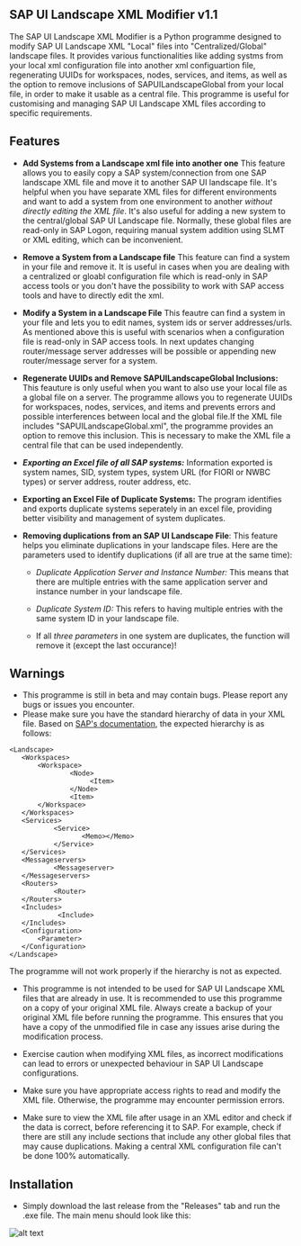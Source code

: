 
## SAP UI Landscape XML Modifier v1.1

The SAP UI Landscape XML Modifier is a Python programme designed to modify SAP UI Landscape XML "Local" files into "Centralized/Global" landscape files. It provides various functionalities like adding systms from your local xml configuration file into another xml configuartion file, regenerating UUIDs for workspaces, nodes, services, and items, as well as the option to remove inclusions of SAPUILandscapeGlobal from your local file, in order to make it usable as a central file. This programme is useful for customising and managing SAP UI Landscape XML files according to specific requirements.




## Features

- **Add Systems from a Landscape xml file into another one** This feature allows you to easily copy a SAP system/connection from one SAP landscape XML file and move it to another SAP UI landscape file. It's helpful when you have separate XML files for different environments and want to add a system from one environment to another *without directly editing the XML file*. It's also useful for adding a new system to the central/global SAP UI Landscape file. Normally, these global files are read-only in SAP Logon, requiring manual system addition using SLMT or XML editing, which can be inconvenient. 

- **Remove a System from a Landscape file** This feature can find a system in your file and remove it. It is useful in cases when you are dealing with a centralized or gloabl configuration file which is read-only in SAP access tools or you don't have the possibility to work with SAP access tools and have to directly edit the xml.

- **Modify a System in a Landscape File** This feautre can find a system in your file and lets you to edit names, system ids or server addresses/urls. As mentioned above this is useful with scenarios when a configuration file is read-only in SAP access tools. In next updates changing router/message server addresses will be possible or appending new router/message server for a system. 

- **Regenerate UUIDs and Remove SAPUILandscapeGlobal Inclusions:** This feauture is only useful when you want to also use your local file as a global file on a server. The programme allows you to regenerate UUIDs for workspaces, nodes, services, and items and  prevents errors and possible interferences between local and the global file.If the XML file includes "SAPUILandscapeGlobal.xml", the programme provides an option to remove this inclusion. This is necessary to make the XML file a central file that can be used independently.

- ***Exporting an Excel file of all SAP systems:*** Information exported is  system names, SID, system types, system URL (for FIORI or NWBC types) or server address, router address, etc.

- **Exporting an Excel File of Duplicate Systems:** The program identifies and exports duplicate systems seperately in an excel file, providing better visibility and management of system duplicates.

- **Removing duplications from an SAP UI Landscape File**: This feature helps you eliminate duplications in your landscape files. Here are the parameters used to identify duplications (if all are true at the same time):

  - *Duplicate Application Server and Instance Number:* This means that there are multiple entries with the same application server and instance number in your landscape file.

  - *Duplicate System ID:* This refers to having multiple entries with the same system ID in your landscape file.
    
  - If all *three parameters* in one system are duplicates, the function will remove it (except the last occurance)!


## Warnings

- This programme is still in beta and may contain bugs. Please report any bugs or issues you encounter.
- Please make sure you have the standard hierarchy of data in your XML file. Based on [SAP's documentation](https://www.bing.com/ck/a?!&&p=e846a0c56aad6c19JmltdHM9MTY4Njg3MzYwMCZpZ3VpZD0yMWE5YzQxMS05MzNmLTYzOWQtMGRkMy1kNmY5OTIwNzYyZDYmaW5zaWQ9NTE5Nw&ptn=3&hsh=3&fclid=21a9c411-933f-639d-0dd3-d6f9920762d6&psq=sap+ui+landscape+file+configuration+&u=a1aHR0cHM6Ly9oZWxwLnNhcC5jb20vZG9jL2RmNWY3NTJlYjQwMDRiMmM5ZWNhYjc2OWM5ZjcxMjA4Lzc2MC4wMS9lbi1VUy9zYXBfdWlfbGFuZHNjYXBlX2NvbmZfZ3VpZGUucGRm&ntb=1), the expected hierarchy is as follows:
```
<Landscape>
   <Workspaces>
       <Workspace>
               <Node>
                    <Item>
               </Node>
               <Item>
       </Workspace>   
   </Workspaces>
   <Services>
           <Service>
                  <Memo></Memo>
           </Service>
   </Services>
   <Messageservers>
           <Messageserver>
   </Messageservers> 
   <Routers>
           <Router>
   </Routers>
   <Includes>
            <Include>
   </Includes>
   <Configuration>
       <Parameter> 
   </Configuration> 
</Landscape>
```

The programme will not work properly if the hierarchy is not as expected.


- This programme is not intended to be used for SAP UI Landscape XML files that are already in use. It is recommended to
use this programme on a copy of your original XML file. Always create a backup of your original XML file before running the programme. This ensures that you have a copy of the unmodified file in case any issues arise during the modification process.

- Exercise caution when modifying XML files, as incorrect modifications can lead to errors or unexpected behaviour in SAP UI Landscape configurations.

- Make sure you have appropriate access rights to read and modify the XML file. Otherwise, the programme may encounter permission errors.

- Make sure to view the XML file after usage in an XML editor and check if the data is correct, before referencing it to SAP. For example, check if there are still any include sections that include any other global files that may cause duplications. Making a central XML configuration file can't be done 100% automatically.


## Installation


- Simply download the last release from the "Releases" tab and run the .exe file. The main menu should look like this:
  
![alt text](https://github.com/parhamrahmani/SAP-UI-Landscape-XML-Modifier/blob/master/Screenshot%202023-08-24%20130119.png)



